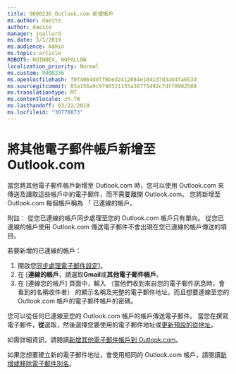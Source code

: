 ```yaml
---
title: 9000236 Outlook.com 新增帳戶
ms.author: daeite
author: daeite
manager: joallard
ms.date: 3/1/2019
ms.audience: Admin
ms.topic: article
ROBOTS: NOINDEX, NOFOLLOW
localization_priority: Normal
ms.custom: 9000236
ms.openlocfilehash: f0f4064d8ff6bed2412084e1041d7d3ab4fa653d
ms.sourcegitcommit: 03a156a9c9740521155a30775492c7dff0982588
ms.translationtype: MT
ms.contentlocale: zh-TW
ms.lasthandoff: 03/22/2019
ms.locfileid: "30778873"
---
```

# <a name="add-your-other-email-accounts-to-outlookcom"></a>將其他電子郵件帳戶新增至 Outlook.com

當您將其他電子郵件帳戶新增至 Outlook.com 時，您可以使用 Outlook.com 來傳送及讀取這些帳戶中的電子郵件，而不需要離開 Outlook.com。 您將新增至 Outlook.com 每個帳戶稱為 「 已連線的帳戶。

附註： 從您已連線的帳戶同步處理至您的 Outlook.com 帳戶只有單向。 從您已連線的帳戶使用 Outlook.com 傳送電子郵件不會出現在您已連線的帳戶傳送的項目。

若要新增的已連線的帳戶：

1. 開啟您[同步處理電子郵件設定](https://go.microsoft.com/fwlink/?linkid=875264)]。
2. 在 [**連線的帳戶**，請選取**Gmail**或**其他電子郵件帳戶**。
3. 在 [連線您的帳戶] 頁面中，輸入 （當他們收到來自您的電子郵件訊息時，會看到的名稱收件者） 的顯示名稱及完整的電子郵件地址，而且想要連線至您的 Outlook.com 帳戶的電子郵件帳戶的密碼。

您可以從任何已連線至您的 Outlook.com 帳戶的帳戶傳送電子郵件。 當您在撰寫電子郵件，**從**選取，然後選擇您要使用的電子郵件地址或[更新預設的從地址](https://go.microsoft.com/fwlink/?linkid=875264)。

如需詳細資訊，請閱讀[新增其他電子郵件帳戶到 Outlook.com](https://support.office.com/article/c5224df4-5885-4e79-91ba-523aa743f0ba)。

如果您想要建立新的電子郵件地址，會使用相同的 Outlook.com 帳戶，請閱讀[新增或移除電子郵件別名](https://support.office.com/article/459b1989-356d-40fa-a689-8f285b13f1f2)。